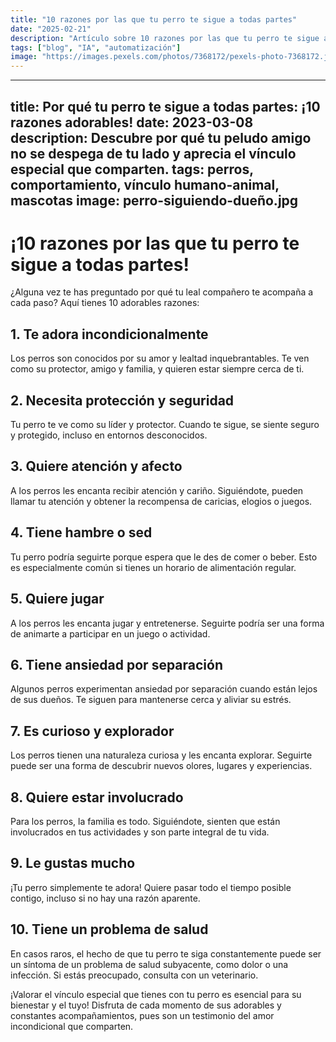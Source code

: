 ```yaml
---
title: "10 razones por las que tu perro te sigue a todas partes"
date: "2025-02-21"
description: "Artículo sobre 10 razones por las que tu perro te sigue a todas partes"
tags: ["blog", "IA", "automatización"]
image: "https://images.pexels.com/photos/7368172/pexels-photo-7368172.jpeg?auto=compress&cs=tinysrgb&h=350"
---
```


---
title: Por qué tu perro te sigue a todas partes: ¡10 razones adorables!
date: 2023-03-08
description: Descubre por qué tu peludo amigo no se despega de tu lado y aprecia el vínculo especial que comparten.
tags: perros, comportamiento, vínculo humano-animal, mascotas
image: perro-siguiendo-dueño.jpg
---

# ¡10 razones por las que tu perro te sigue a todas partes!

¿Alguna vez te has preguntado por qué tu leal compañero te acompaña a cada paso? Aquí tienes 10 adorables razones:

## 1. Te adora incondicionalmente

Los perros son conocidos por su amor y lealtad inquebrantables. Te ven como su protector, amigo y familia, y quieren estar siempre cerca de ti.

## 2. Necesita protección y seguridad

Tu perro te ve como su líder y protector. Cuando te sigue, se siente seguro y protegido, incluso en entornos desconocidos.

## 3. Quiere atención y afecto

A los perros les encanta recibir atención y cariño. Siguiéndote, pueden llamar tu atención y obtener la recompensa de caricias, elogios o juegos.

## 4. Tiene hambre o sed

Tu perro podría seguirte porque espera que le des de comer o beber. Esto es especialmente común si tienes un horario de alimentación regular.

## 5. Quiere jugar

A los perros les encanta jugar y entretenerse. Seguirte podría ser una forma de animarte a participar en un juego o actividad.

## 6. Tiene ansiedad por separación

Algunos perros experimentan ansiedad por separación cuando están lejos de sus dueños. Te siguen para mantenerse cerca y aliviar su estrés.

## 7. Es curioso y explorador

Los perros tienen una naturaleza curiosa y les encanta explorar. Seguirte puede ser una forma de descubrir nuevos olores, lugares y experiencias.

## 8. Quiere estar involucrado

Para los perros, la familia es todo. Siguiéndote, sienten que están involucrados en tus actividades y son parte integral de tu vida.

## 9. Le gustas mucho

¡Tu perro simplemente te adora! Quiere pasar todo el tiempo posible contigo, incluso si no hay una razón aparente.

## 10. Tiene un problema de salud

En casos raros, el hecho de que tu perro te siga constantemente puede ser un síntoma de un problema de salud subyacente, como dolor o una infección. Si estás preocupado, consulta con un veterinario.

¡Valorar el vínculo especial que tienes con tu perro es esencial para su bienestar y el tuyo! Disfruta de cada momento de sus adorables y constantes acompañamientos, pues son un testimonio del amor incondicional que comparten.